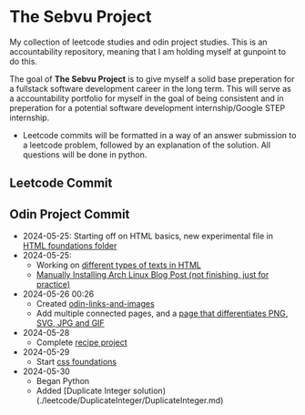 # The Sebvu Project

My collection of leetcode studies and odin project studies. This is an accountability repository, meaning that I am holding myself at gunpoint to do this.

The goal of **The Sebvu Project** is to give myself a solid base preperation for a fullstack software development career in the long term. This will serve as a accountability portfolio for myself in the goal of being consistent and in preperation for a potential software development internship/Google STEP internship.

- Leetcode commits will be formatted in a way of an answer submission to a leetcode problem, followed by an explanation of the solution. All questions will be done in python.

## Leetcode Commit

## Odin Project Commit

- 2024-05-25: Starting off on HTML basics, new experimental file in [HTML foundations folder](./the-odin-project/html-foundations/index.html)
- 2024-05-25:
  - Working on [different types of texts in HTML](./the-odin-project/html-foundations/working-with-text-index.html)
  - [Manually Installing Arch Linux Blog Post (not finishing, just for practice)](./the-odin-project/html-foundations/index.html)
- 2024-05-26 00:26
  - Created [odin-links-and-images](./the-odin-project/html-foundations/odin-links-and-images/index.html)
  - Add multiple connected pages, and a [page that differentiates PNG, SVG, JPG and GIF](./the-odin-project/html-foundations/odin-links-and-images/pages/image-formats.html)
- 2024-05-28
  - Complete [recipe project](https://github.com/sebvu/sebvu-recipes)
- 2024-05-29
  - Start [css foundations](./the-odin-project/css-foundations)
- 2024-05-30
  - Began Python
  - Added [Duplicate Integer solution)(./leetcode/DuplicateInteger/DuplicateInteger.md)
